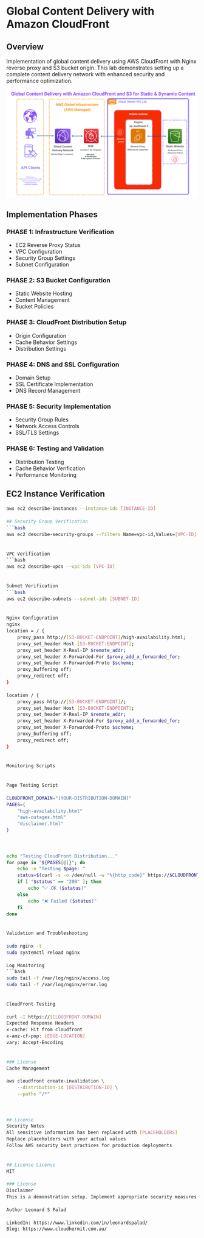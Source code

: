 # Global Content Delivery with Amazon CloudFront

## Overview
Implementation of global content delivery using AWS CloudFront with Nginx reverse proxy and S3 bucket origin. This lab demonstrates setting up a complete content delivery network with enhanced security and performance optimization.

![Architecture Diagram](docs/architect.png)

## Implementation Phases

### PHASE 1: Infrastructure Verification
* EC2 Reverse Proxy Status
* VPC Configuration
* Security Group Settings
* Subnet Configuration

### PHASE 2: S3 Bucket Configuration
* Static Website Hosting
* Content Management
* Bucket Policies

### PHASE 3: CloudFront Distribution Setup
* Origin Configuration
* Cache Behavior Settings
* Distribution Settings

### PHASE 4: DNS and SSL Configuration
* Domain Setup
* SSL Certificate Implementation
* DNS Record Management

### PHASE 5: Security Implementation
* Security Group Rules
* Network Access Controls
* SSL/TLS Settings

### PHASE 6: Testing and Validation
* Distribution Testing
* Cache Behavior Verification
* Performance Monitoring

## EC2 Instance Verification
```bash
aws ec2 describe-instances --instance-ids [INSTANCE-ID]

## Security Group Verification
```bash
aws ec2 describe-security-groups --filters Name=vpc-id,Values=[VPC-ID]


VPC Verification
```bash
aws ec2 describe-vpcs --vpc-ids [VPC-ID]


Subnet Verification
```bash
aws ec2 describe-subnets --subnet-ids [SUBNET-ID]


Nginx Configuration
nginx
location = / {
    proxy_pass http://[S3-BUCKET-ENDPOINT]/high-availability.html;
    proxy_set_header Host [S3-BUCKET-ENDPOINT];
    proxy_set_header X-Real-IP $remote_addr;
    proxy_set_header X-Forwarded-For $proxy_add_x_forwarded_for;
    proxy_set_header X-Forwarded-Proto $scheme;
    proxy_buffering off;
    proxy_redirect off;
}

location / {
    proxy_pass http://[S3-BUCKET-ENDPOINT]/;
    proxy_set_header Host [S3-BUCKET-ENDPOINT];
    proxy_set_header X-Real-IP $remote_addr;
    proxy_set_header X-Forwarded-For $proxy_add_x_forwarded_for;
    proxy_set_header X-Forwarded-Proto $scheme;
    proxy_buffering off;
    proxy_redirect off;
}


Monitoring Scripts


Page Testing Script

CLOUDFRONT_DOMAIN="[YOUR-DISTRIBUTION-DOMAIN]"
PAGES=(
    "high-availability.html"
    "aws-outages.html"
    "disclaimer.html"
)



echo "Testing CloudFront Distribution..."
for page in "${PAGES[@]}"; do
    echo -n "Testing $page: "
    status=$(curl -s -o /dev/null -w "%{http_code}" https://$CLOUDFRONT_DOMAIN/$page)
    if [ "$status" == "200" ]; then
        echo "✅ OK ($status)"
    else
        echo "❌ Failed ($status)"
    fi
done


Validation and Troubleshooting

sudo nginx -t
sudo systemctl reload nginx

Log Monitoring
```bash
sudo tail -f /var/log/nginx/access.log
sudo tail -f /var/log/nginx/error.log


CloudFront Testing

curl -I https://[CLOUDFRONT-DOMAIN]
Expected Response Headers
x-cache: Hit from cloudfront
x-amz-cf-pop: [EDGE-LOCATION]
vary: Accept-Encoding


### License
Cache Management

aws cloudfront create-invalidation \
    --distribution-id [DISTRIBUTION-ID] \
    --paths "/*"



## License
Security Notes
All sensitive information has been replaced with [PLACEHOLDERS]
Replace placeholders with your actual values
Follow AWS security best practices for production deployments


## License License
MIT

### License
Disclaimer
This is a demonstration setup. Implement appropriate security measures for production environments.

Author Leonard S Palad

LinkedIn: https://www.linkedin.com/in/leonardspalad/ 
Blog: https://www.cloudhermit.com.au/
